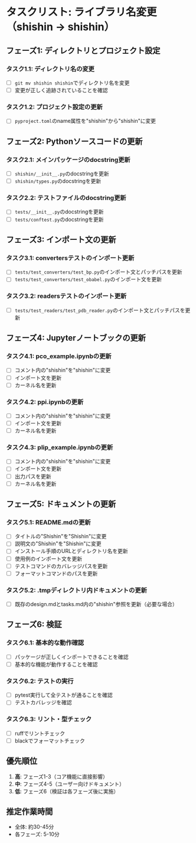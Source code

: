 # タスクリスト: ライブラリ名変更（shishin → shishin）

## フェーズ1: ディレクトリとプロジェクト設定

### タスク1.1: ディレクトリ名の変更
- [ ] `git mv shishin shishin`でディレクトリ名を変更
- [ ] 変更が正しく追跡されていることを確認

### タスク1.2: プロジェクト設定の更新
- [ ] `pyproject.toml`のname属性を"shishin"から"shishin"に変更

## フェーズ2: Pythonソースコードの更新

### タスク2.1: メインパッケージのdocstring更新
- [ ] `shishin/__init__.py`のdocstringを更新
- [ ] `shishin/types.py`のdocstringを更新

### タスク2.2: テストファイルのdocstring更新
- [ ] `tests/__init__.py`のdocstringを更新
- [ ] `tests/conftest.py`のdocstringを更新

## フェーズ3: インポート文の更新

### タスク3.1: convertersテストのインポート更新
- [ ] `tests/test_converters/test_bp.py`のインポート文とパッチパスを更新
- [ ] `tests/test_converters/test_obabel.py`のインポート文を更新

### タスク3.2: readersテストのインポート更新
- [ ] `tests/test_readers/test_pdb_reader.py`のインポート文とパッチパスを更新

## フェーズ4: Jupyterノートブックの更新

### タスク4.1: pco_example.ipynbの更新
- [ ] コメント内の"shishin"を"shishin"に変更
- [ ] インポート文を更新
- [ ] カーネル名を更新

### タスク4.2: ppi.ipynbの更新
- [ ] コメント内の"shishin"を"shishin"に変更
- [ ] インポート文を更新
- [ ] カーネル名を更新

### タスク4.3: plip_example.ipynbの更新
- [ ] コメント内の"shishin"を"shishin"に変更
- [ ] インポート文を更新
- [ ] 出力パスを更新
- [ ] カーネル名を更新

## フェーズ5: ドキュメントの更新

### タスク5.1: README.mdの更新
- [ ] タイトルの"Shishin"を"Shishin"に変更
- [ ] 説明文の"Shishin"を"Shishin"に変更
- [ ] インストール手順のURLとディレクトリ名を更新
- [ ] 使用例のインポート文を更新
- [ ] テストコマンドのカバレッジパスを更新
- [ ] フォーマットコマンドのパスを更新

### タスク5.2: .tmpディレクトリ内ドキュメントの更新
- [ ] 既存のdesign.mdとtasks.md内の"shishin"参照を更新（必要な場合）

## フェーズ6: 検証

### タスク6.1: 基本的な動作確認
- [ ] パッケージが正しくインポートできることを確認
- [ ] 基本的な機能が動作することを確認

### タスク6.2: テストの実行
- [ ] pytest実行して全テストが通ることを確認
- [ ] テストカバレッジを確認

### タスク6.3: リント・型チェック
- [ ] ruffでリントチェック
- [ ] blackでフォーマットチェック

## 優先順位
1. **高**: フェーズ1-3（コア機能に直接影響）
2. **中**: フェーズ4-5（ユーザー向けドキュメント）
3. **低**: フェーズ6（検証は各フェーズ後に実施）

## 推定作業時間
- 全体: 約30-45分
- 各フェーズ: 5-10分